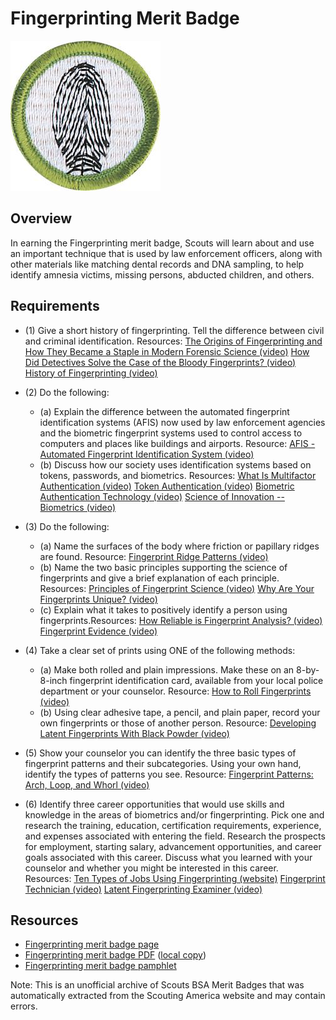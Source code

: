

# Fingerprinting Merit Badge

![Fingerprinting Merit Badge](images/fingerprinting-merit-badge.jpg)

## Overview



In earning the Fingerprinting merit badge, Scouts will learn about and use an important technique that is used by law enforcement officers, along with other materials like matching dental records and DNA sampling, to help identify amnesia victims, missing persons, abducted children, and others.

## Requirements

* (1) Give a short history of fingerprinting. Tell the difference between civil and criminal identification. Resources:  [The Origins of Fingerprinting and How They Became a Staple in Modern Forensic Science (video)](https://www.youtube.com/watch?v=fMLGROOcvWQ)  [How Did Detectives Solve the Case of the Bloody Fingerprints? (video)](https://youtu.be/__nlupHISg0?si=YZ6NXUgVMs4VwfFJ)  [History of Fingerprinting (video)](https://www.youtube.com/watch?v=wg-lgiPV4rw)
* (2) Do the following:
    * (a) Explain the difference between the automated fingerprint identification systems (AFIS) now used by law enforcement agencies and the biometric fingerprint systems used to control access to computers and places like buildings and airports. Resource: [AFIS - Automated Fingerprint Identification System (video)](https://www.youtube.com/watch?v=VRdGtGYQ7WE)
    * (b) Discuss how our society uses identification systems based on tokens, passwords, and biometrics. Resources: [What Is Multifactor Authentication (video)](https://youtu.be/L3alw3iXaio?si=JYHojryXMcsBnHmz) [Token Authentication (video)](https://www.youtube.com/watch?v=UBUNrFtufWo) [Biometric Authentication Technology (video)](https://youtu.be/uRwh0t7RabA?si=mm9nKjMZX-eSkGtc) [Science of Innovation -- Biometrics (video)](https://www.youtube.com/watch?v=IlThIvXn2Hk)


* (3) Do the following:
    * (a) Name the surfaces of the body where friction or papillary ridges are found. Resource: [Fingerprint Ridge Patterns (video)](https://www.youtube.com/watch?v=FPHOJ-0ljV8)
    * (b) Name the two basic principles supporting the science of fingerprints and give a brief explanation of each principle. Resources: [Principles of Fingerprint Science (video)](https://www.youtube.com/watch?v=qX6hFXHDmk4) [Why Are Your Fingerprints Unique? (video)](https://www.youtube.com/watch?v=iCRy8voU5dE)
    * (c) Explain what it takes to positively identify a person using fingerprints.Resources: [How Reliable is Fingerprint Analysis? (video)](https://youtu.be/fd8reN4uoBM?si=0GxHgY5rv0kw9XEA) [Fingerprint Evidence (video)](https://youtu.be/t3ppAEvI2kI?si=vSffPDpu6oJrYJZa)


* (4) Take a clear set of prints using ONE of the following methods:
    * (a) Make both rolled and plain impressions. Make these on an 8-by-8-inch fingerprint identification card, available from your local police department or your counselor. Resource: [How to Roll Fingerprints (video)](https://www.youtube.com/watch?v=d7N-4UNAzsw)
    * (b) Using clear adhesive tape, a pencil, and plain paper, record your own fingerprints or those of another person. Resource: [Developing Latent Fingerprints With Black Powder (video)](https://www.youtube.com/watch?v=tqFzVfPRd5s)


* (5) Show your counselor you can identify the three basic types of fingerprint patterns and their subcategories. Using your own hand, identify the types of patterns you see. Resource:  [Fingerprint Patterns: Arch, Loop, and Whorl (video)](https://www.youtube.com/watch?v=FM8NE4VVYGk)
* (6) Identify three career opportunities that would use skills and knowledge in the areas of biometrics and/or fingerprinting. Pick one and research the training, education, certification requirements, experience, and expenses associated with entering the field. Research the prospects for employment, starting salary, advancement opportunities, and career goals associated with this career. Discuss what you learned with your counselor and whether you might be interested in this career. Resources:  [Ten Types of Jobs Using Fingerprinting (website)](https://www.ziprecruiter.com/t/Most-Popular-Types-Of-Fingerprint-Identification-Jobs)  [Fingerprint Technician (video)](https://www.facebook.com/share/v/1EAoePRyer/)  [Latent Fingerprinting Examiner (video)](https://youtu.be/aJaNnqnje-4?si=gpxvbC4fTZDtEFhg)


## Resources

- [Fingerprinting merit badge page](https://www.scouting.org/merit-badges/fingerprinting/)
- [Fingerprinting merit badge PDF](https://filestore.scouting.org/filestore/Merit_Badge_ReqandRes/Pamphlets/Fingerprinting_2025.pdf) ([local copy](files/fingerprinting-merit-badge.pdf))
- [Fingerprinting merit badge pamphlet](https://www.scoutshop.org/fingerprinting-merit-badge-pamphlet-650716.html)

Note: This is an unofficial archive of Scouts BSA Merit Badges that was automatically extracted from the Scouting America website and may contain errors.